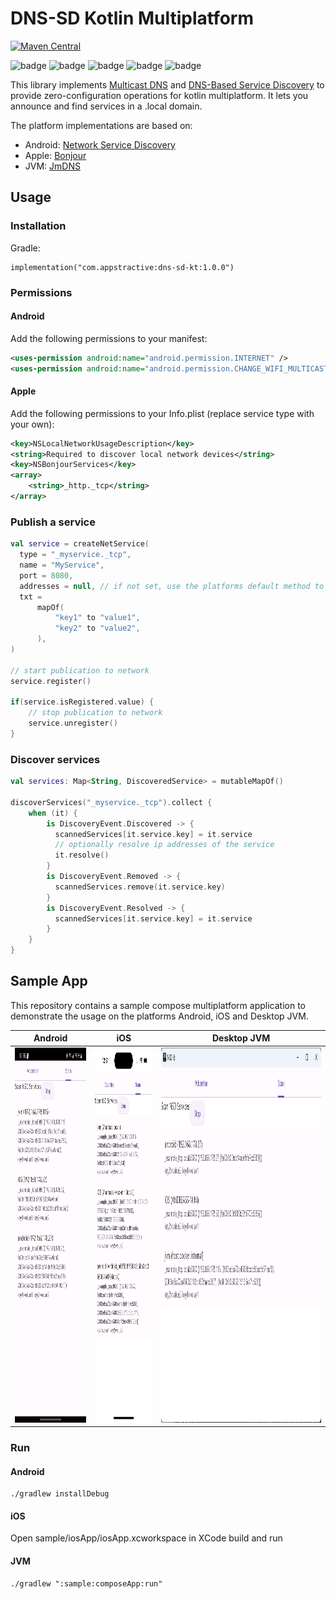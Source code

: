 # DNS-SD Kotlin Multiplatform 

[![Maven Central](https://img.shields.io/maven-central/v/com.appstractive/dns-sd-kt?label=Maven%20Central)](https://central.sonatype.com/artifact/com.appstractive/dns-sd-kt)

![badge][badge-android]
![badge][badge-ios]
![badge][badge-macos]
![badge][badge-tvos]
![badge][badge-jvm]

This library implements [Multicast DNS][mdns] and [DNS-Based Service Discovery][dnssd] to provide zero-configuration operations for kotlin multiplatform. It lets you announce and find services in a .local domain.

The platform implementations are based on:

- Android: [Network Service Discovery](https://developer.android.com/develop/connectivity/wifi/use-nsd)
- Apple: [Bonjour](https://developer.apple.com/documentation/foundation/bonjour)
- JVM: [JmDNS](https://github.com/jmdns/jmdns)

## Usage

### Installation

Gradle:

```
implementation("com.appstractive:dns-sd-kt:1.0.0")
```

### Permissions

#### Android

Add the following permissions to your manifest:

```Xml
<uses-permission android:name="android.permission.INTERNET" />
<uses-permission android:name="android.permission.CHANGE_WIFI_MULTICAST_STATE" />
```

#### Apple

Add the following permissions to your Info.plist (replace service type with your own):

```Xml
<key>NSLocalNetworkUsageDescription</key>
<string>Required to discover local network devices</string>
<key>NSBonjourServices</key>
<array>
    <string>_http._tcp</string>
</array>
```

### Publish a service

``` kotlin
val service = createNetService(
  type = "_myservice._tcp",
  name = "MyService",
  port = 8080,
  addresses = null, // if not set, use the platforms default method to decide, which addresses to publish
  txt =
      mapOf(
          "key1" to "value1",
          "key2" to "value2",
      ),
)

// start publication to network
service.register()

if(service.isRegistered.value) {
    // stop publication to network
    service.unregister()
}
```

### Discover services

``` kotlin
val services: Map<String, DiscoveredService> = mutableMapOf()

discoverServices("_myservice._tcp").collect {
    when (it) {
        is DiscoveryEvent.Discovered -> {
          scannedServices[it.service.key] = it.service
          // optionally resolve ip addresses of the service
          it.resolve()
        }
        is DiscoveryEvent.Removed -> {
          scannedServices.remove(it.service.key)
        }
        is DiscoveryEvent.Resolved -> {
          scannedServices[it.service.key] = it.service
        }
    }
}
```

## Sample App

This repository contains a sample compose multiplatform application to demonstrate the usage on the platforms Android, iOS and Desktop JVM.

| Android                                                                  | iOS                                                              | Desktop JVM                                                                  |
|--------------------------------------------------------------------------|------------------------------------------------------------------|------------------------------------------------------------------------------|
| <img src="assets/ss_android.png" alt="Android Screenshot" height="600"/> | <img src="assets/ss_ios.png" alt="iOS Screenshot" height="600"/> | <img src="assets/ss_desktop.png" alt="Desktop JVM Screenshot" height="600"/> |

### Run

#### Android

```
./gradlew installDebug
```

#### iOS

Open sample/iosApp/iosApp.xcworkspace in XCode build and run

#### JVM

```
./gradlew ":sample:composeApp:run"
```


[mdns]: https://tools.ietf.org/html/rfc6762
[dnssd]: https://tools.ietf.org/html/rfc6763
[badge-android]: http://img.shields.io/badge/platform-android-6EDB8D.svg?style=flat
[badge-ios]: http://img.shields.io/badge/platform-ios-CDCDCD.svg?style=flat
[badge-macos]: http://img.shields.io/badge/platform-macos-111111.svg?style=flat
[badge-tvos]: http://img.shields.io/badge/platform-tvos-808080.svg?style=flat
[badge-jvm]: http://img.shields.io/badge/platform-jvm-CDCDCD.svg?style=flat